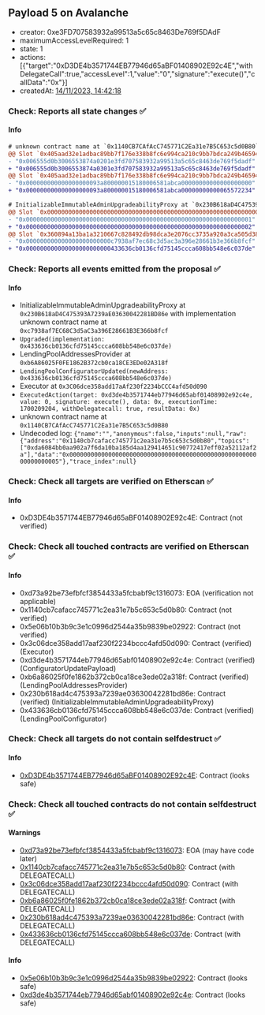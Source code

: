## Payload 5 on Avalanche

- creator: 0xe3FD707583932a99513a5c65c8463De769f5DAdF
- maximumAccessLevelRequired: 1
- state: 1
- actions: [{"target":"0xD3DE4b3571744EB77946d65aBF01408902E92c4E","withDelegateCall":true,"accessLevel":1,"value":"0","signature":"execute()","callData":"0x"}]
- createdAt: [14/11/2023, 14:42:18](https://snowtrace.io/tx/0x4fa34d58befd3233dc11e58eb48a16d1823abe35500d97c8cbbc9c35bf06f79e)

### Check: Reports all state changes :white_check_mark:

#### Info


```diff
# unknown contract name at `0x1140CB7CAfAcC745771C2Ea31e7B5C653c5d0B80`
@@ Slot `0x405aad32e1adbac89bb7f176e338b8fc6e994ca210c9bb7bdca249b465942250` @@
- "0x006555d0b3006553874a0201e3fd707583932a99513a5c65c8463de769f5dadf"
+ "0x006555d0b3006553874a0301e3fd707583932a99513a5c65c8463de769f5dadf"
@@ Slot `0x405aad32e1adbac89bb7f176e338b8fc6e994ca210c9bb7bdca249b465942251` @@
- "0x000000000000000000093a800000015180006581abca00000000000000000000"
+ "0x000000000000000000093a800000015180006581abca00000000000065572234"
```

```diff
# InitializableImmutableAdminUpgradeabilityProxy at `0x230B618aD4C475393A7239aE03630042281BD86e` with implementation unknown contract name at `0xc7938af7EC68C3d5aC3a396E28661B3E366b8fcf`
@@ Slot `0x0000000000000000000000000000000000000000000000000000000000000000` @@
- "0x0000000000000000000000000000000000000000000000000000000000000001"
+ "0x0000000000000000000000000000000000000000000000000000000000000002"
@@ Slot `0x360894a13ba1a3210667c828492db98dca3e2076cc3735a920a3ca505d382bbc` @@
- "0x000000000000000000000000c7938af7ec68c3d5ac3a396e28661b3e366b8fcf"
+ "0x000000000000000000000000433636cb0136cfd75145ccca608bb548e6c037de"
```


### Check: Reports all events emitted from the proposal :white_check_mark:

#### Info

- InitializableImmutableAdminUpgradeabilityProxy at `0x230B618aD4C475393A7239aE03630042281BD86e` with implementation unknown contract name at `0xc7938af7EC68C3d5aC3a396E28661B3E366b8fcf`
- `Upgraded(implementation: 0x433636cb0136cfd75145ccca608bb548e6c037de)`
- LendingPoolAddressesProvider at `0xb6A86025F0FE1862B372cb0ca18CE3EDe02A318f`
- `LendingPoolConfiguratorUpdated(newAddress: 0x433636cb0136cfd75145ccca608bb548e6c037de)`
- Executor at `0x3C06dce358add17aAf230f2234bCCC4afd50d090`
- `ExecutedAction(target: 0xd3de4b3571744eb77946d65abf01408902e92c4e, value: 0, signature: execute(), data: 0x, executionTime: 1700209204, withDelegatecall: true, resultData: 0x)`
- unknown contract name at `0x1140CB7CAfAcC745771C2Ea31e7B5C653c5d0B80`
- Undecoded log: `{"name":"","anonymous":false,"inputs":null,"raw":{"address":"0x1140cb7cafacc745771c2ea31e7b5c653c5d0b80","topics":["0xda6084bb0aa902a7f6da10ba185d4aa129414651c90772417eff02a52112af2a"],"data":"0x0000000000000000000000000000000000000000000000000000000000000005"},"trace_index":null}`

### Check: Check all targets are verified on Etherscan :white_check_mark:

#### Info

- 0xD3DE4b3571744EB77946d65aBF01408902E92c4E: Contract (not verified)

### Check: Check all touched contracts are verified on Etherscan :white_check_mark:

#### Info

- 0xd73a92be73efbfcf3854433a5fcbabf9c1316073: EOA (verification not applicable)
- 0x1140cb7cafacc745771c2ea31e7b5c653c5d0b80: Contract (not verified)
- 0x5e06b10b3b9c3e1c0996d2544a35b9839be02922: Contract (not verified)
- 0x3c06dce358add17aaf230f2234bccc4afd50d090: Contract (verified) (Executor)
- 0xd3de4b3571744eb77946d65abf01408902e92c4e: Contract (verified) (ConfiguratorUpdatePayload)
- 0xb6a86025f0fe1862b372cb0ca18ce3ede02a318f: Contract (verified) (LendingPoolAddressesProvider)
- 0x230b618ad4c475393a7239ae03630042281bd86e: Contract (verified) (InitializableImmutableAdminUpgradeabilityProxy)
- 0x433636cb0136cfd75145ccca608bb548e6c037de: Contract (verified) (LendingPoolConfigurator)

### Check: Check all targets do not contain selfdestruct :white_check_mark:

#### Info

- [0xD3DE4b3571744EB77946d65aBF01408902E92c4E](https://snowtrace.io/address/0xD3DE4b3571744EB77946d65aBF01408902E92c4E): Contract (looks safe)

### Check: Check all touched contracts do not contain selfdestruct :white_check_mark:

#### Warnings

- [0xd73a92be73efbfcf3854433a5fcbabf9c1316073](https://snowtrace.io/address/0xd73a92be73efbfcf3854433a5fcbabf9c1316073): EOA (may have code later)
- [0x1140cb7cafacc745771c2ea31e7b5c653c5d0b80](https://snowtrace.io/address/0x1140cb7cafacc745771c2ea31e7b5c653c5d0b80): Contract (with DELEGATECALL)
- [0x3c06dce358add17aaf230f2234bccc4afd50d090](https://snowtrace.io/address/0x3c06dce358add17aaf230f2234bccc4afd50d090): Contract (with DELEGATECALL)
- [0xb6a86025f0fe1862b372cb0ca18ce3ede02a318f](https://snowtrace.io/address/0xb6a86025f0fe1862b372cb0ca18ce3ede02a318f): Contract (with DELEGATECALL)
- [0x230b618ad4c475393a7239ae03630042281bd86e](https://snowtrace.io/address/0x230b618ad4c475393a7239ae03630042281bd86e): Contract (with DELEGATECALL)
- [0x433636cb0136cfd75145ccca608bb548e6c037de](https://snowtrace.io/address/0x433636cb0136cfd75145ccca608bb548e6c037de): Contract (with DELEGATECALL)

#### Info

- [0x5e06b10b3b9c3e1c0996d2544a35b9839be02922](https://snowtrace.io/address/0x5e06b10b3b9c3e1c0996d2544a35b9839be02922): Contract (looks safe)
- [0xd3de4b3571744eb77946d65abf01408902e92c4e](https://snowtrace.io/address/0xd3de4b3571744eb77946d65abf01408902e92c4e): Contract (looks safe)

